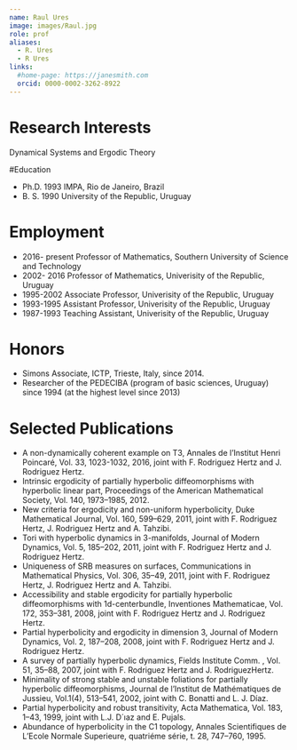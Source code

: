 ```yaml
---
name: Raul Ures
image: images/Raul.jpg
role: prof
aliases:
  - R. Ures
  - R Ures
links:
  #home-page: https://janesmith.com
  orcid: 0000-0002-3262-8922
---
```


# Research Interests

Dynamical Systems and Ergodic Theory


#Education

- Ph.D. 1993 IMPA, Rio de Janeiro, Brazil
- B. S. 1990 University of the Republic, Uruguay


# Employment

- 2016- present Professor of Mathematics, Southern University of Science and Technology
- 2002- 2016  Professor of Mathematics, Univerisity of the Republic, Uruguay
- 1995-2002 Associate Professor, Univerisity of the Republic, Uruguay
- 1993-1995 Assistant Professor, Univerisity of the Republic, Uruguay
- 1987-1993  Teaching Assistant, Univerisity of the Republic, Uruguay


# Honors

- Simons Associate, ICTP, Trieste, Italy, since 2014.
- Researcher of the PEDECIBA (program of basic sciences, Uruguay) since 1994 (at the highest level since 2013)




# Selected Publications


- A non-dynamically coherent example on T3, Annales de l’Institut Henri Poincaré, Vol. 33, 1023-1032, 2016, joint with F. Rodriguez Hertz and J. Rodriguez Hertz.
- Intrinsic ergodicity of partially hyperbolic diffeomorphisms with hyperbolic linear part, Proceedings of the American Mathematical Society, Vol. 140, 1973–1985, 2012.
- New criteria for ergodicity and non-uniform hyperbolicity, Duke Mathematical Journal, Vol. 160, 599–629, 2011, joint with F. Rodriguez Hertz, J. Rodriguez Hertz and A. Tahzibi.
- Tori with hyperbolic dynamics in 3-manifolds, Journal of Modern Dynamics, Vol. 5, 185–202, 2011, joint with F. Rodriguez Hertz and J. Rodriguez Hertz.
- Uniqueness of SRB measures on surfaces, Communications in Mathematical Physics, Vol. 306, 35–49, 2011, joint with F. Rodriguez Hertz, J. Rodriguez Hertz and A. Tahzibi.
- Accessibility and stable ergodicity for partially hyperbolic diffeomorphisms with 1d-centerbundle, Inventiones Mathematicae, Vol. 172, 353–381, 2008, joint with F. Rodriguez Hertz and J. Rodriguez Hertz.
- Partial hyperbolicity and ergodicity in dimension 3, Journal of Modern Dynamics, Vol. 2, 187–208, 2008, joint with F. Rodriguez Hertz and J. Rodriguez Hertz.
- A survey of partially hyperbolic dynamics, Fields Institute Comm. , Vol. 51, 35–88, 2007, joint with F. Rodriguez Hertz and J. RodriguezHertz.
- Minimality of strong stable and unstable foliations for partially hyperbolic diffeomorphisms, Journal de l’Institut de Mathématiques de Jussieu, Vol.1(4), 513–541, 2002, joint with C. Bonatti and L. J. Díaz.
- Partial hyperbolicity and robust transitivity, Acta Mathematica, Vol. 183, 1–43, 1999, joint with L.J. D´ıaz and E. Pujals.
- Abundance of hyperbolicity in the C1 topology, Annales Scientifiques de L’Ecole Normale Superieure, quatriéme série, t. 28, 747–760, 1995.

